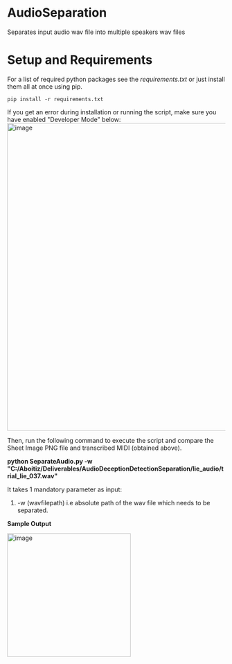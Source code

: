 # AudioSeparation
Separates input audio wav file into multiple speakers wav files

# Setup and Requirements <a id="installation"></a>
For a list of required python packages see the *requirements.txt*
or just install them all at once using pip.
```
pip install -r requirements.txt
```
If you get an error during installation or running the script, make sure you have enabled "Developer Mode" below:
<img width="710" alt="image" src="https://github.com/netgvarun2012/AudioSeparation/assets/93938450/de75ecb7-4035-4dd6-ab37-ac6b43cc594b">


Then, run the following command to execute the script and compare the Sheet Image PNG file and transcribed MIDI (obtained above).

**python SeparateAudio.py -w "C:/Aboitiz/Deliverables/AudioDeceptionDetectionSeparation/lie_audio/trial_lie_037.wav"**

It takes 1 mandatory parameter as input:
1. -w (wavfilepath) i.e absolute path of the wav file which needs to be separated.

**Sample Output**

<img width="285" alt="image" src="https://github.com/netgvarun2012/AudioSeparation/assets/93938450/31db4c9f-8c35-4a72-8438-d8ff393971fe">

